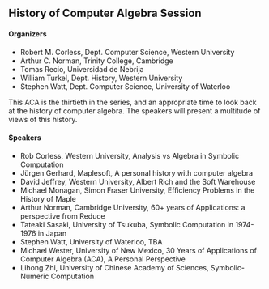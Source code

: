 <H2> History of Computer Algebra Session </H2>

<H4> Organizers </H4>

<ul> 
<li> Robert M. Corless, Dept. Computer Science, Western University </li>
<li> Arthur C. Norman, Trinity College, Cambridge </li>
<li> Tomas Recio, Universidad de Nebrija </li>
<li> William Turkel, Dept. History, Western University </li>
<li> Stephen Watt, Dept. Computer Science, University of Waterloo </li>
</ul>

<p> This ACA is the thirtieth in the series, and an appropriate time to look back at the history of computer algebra.  The speakers will present a multitude of views of this history.</p>

<H4> Speakers </H4>

<ul>
  <li> Rob Corless, Western University, <it>Analysis vs Algebra in Symbolic Computation</it> </li>
  <li> Jürgen Gerhard, Maplesoft, <it>A personal history with computer algebra</it> </li>
  <li> David Jeffrey, Western University, <it>Albert Rich and the Soft Warehouse</it> </li>
  <li> Michael Monagan, Simon Fraser University, <it>Efficiency Problems in the History of Maple</it> </li>
  <li> Arthur Norman, Cambridge University, <it>60+ years of Applications: a perspective from Reduce</it> </li>
  <li> Tateaki Sasaki, University of Tsukuba, <it>Symbolic Computation in 1974-1976 in Japan</it> </li>
  <li> Stephen Watt, University of Waterloo, <it>TBA</it> </li>
  <li> Michael Wester, University of New Mexico, <it>30 Years of Applications of Computer Algebra (ACA), A
Personal Perspective</it> </li>
  <li> Lihong Zhi, University of Chinese Academy of Sciences, <it>Symbolic-Numeric Computation</it> </li>
</ul>

